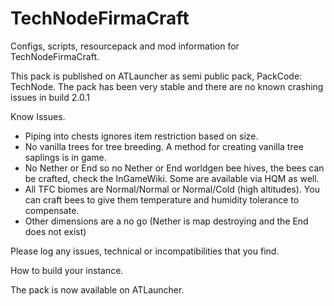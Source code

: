 TechNodeFirmaCraft
==================

Configs, scripts, resourcepack and mod information for TechNodeFirmaCraft.

This pack is published on ATLauncher as semi public pack, PackCode: TechNode. The pack has been very stable and there are no known crashing issues in build 2.0.1

Know Issues.
- Piping into chests ignores item restriction based on size.
- No vanilla trees for tree breeding. A method for creating vanilla tree saplings is in game.
- No Nether or End so no Nether or End worldgen bee hives, the bees can be crafted, check the InGameWiki. Some are available via HQM as well.
- All TFC biomes are Normal/Normal or Normal/Cold (high altitudes). You can craft bees to give them temperature and humidity tolerance to compensate.
- Other dimensions are a no go (Nether is map destroying and the End does not exist)


Please log any issues, technical or incompatibilities that you find.

How to build your instance.

The pack is now available on ATLauncher.
